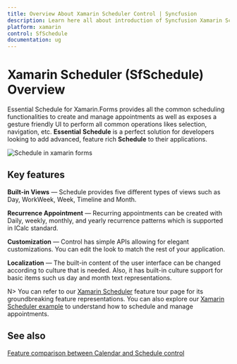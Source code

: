 ```yaml
---
title: Overview About Xamarin Scheduler Control | Syncfusion
description: Learn here all about introduction of Syncfusion Xamarin Scheduler (SfSchedule) control, its elements and more.
platform: xamarin
control: SfSchedule
documentation: ug
---
```


# Xamarin Scheduler (SfSchedule) Overview

Essential Schedule for Xamarin.Forms provides all the common scheduling functionalities to create and manage appointments as well as exposes a gesture friendly UI to perform all common operations likes selection, navigation, etc. **Essential** **Schedule** is a perfect solution for developers looking to add advanced, feature rich **Schedule** to their applications.

![Schedule in xamarin forms](GettingStarted_images/xamarin.forms.-schedule-over-view.png)

## Key features

**Built-in Views** — Schedule provides five different types of views such as Day, WorkWeek, Week, Timeline and Month.

**Recurrence Appointment** — Recurring appointments can be created with Daily, weekly, monthly, and yearly recurrence patterns which is supported in ICalc standard.

**Customization** — Control has simple APIs allowing for elegant customizations. You can edit the look to match the rest of your application.

**Localization** — The built-in content of the user interface can be changed according to culture that is needed. Also, it has built-in culture support for basic items such us day and month text representations.

N> You can refer to our [Xamarin Scheduler](https://www.syncfusion.com/xamarin-ui-controls/xamarin-scheduler) feature tour page for its groundbreaking feature representations. You can also explore our [Xamarin Scheduler example](https://github.com/syncfusion/xamarin-demos/tree/master/Forms/Schedule) to understand how to schedule and manage appointments.

## See also

[Feature comparison between Calendar and Schedule control](https://support.syncfusion.com/kb/article/6276/feature-comparison-between-calendar-and-schedule-control-in-winforms)
